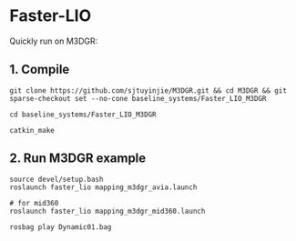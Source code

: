 # Faster-LIO
Quickly run on M3DGR:

## 1. Compile
```
git clone https://github.com/sjtuyinjie/M3DGR.git && cd M3DGR && git sparse-checkout set --no-cone baseline_systems/Faster_LIO_M3DGR

cd baseline_systems/Faster_LIO_M3DGR

catkin_make
```

## 2. Run M3DGR example
```
source devel/setup.bash
roslaunch faster_lio mapping_m3dgr_avia.launch

# for mid360
roslaunch faster_lio mapping_m3dgr_mid360.launch

rosbag play Dynamic01.bag
```
